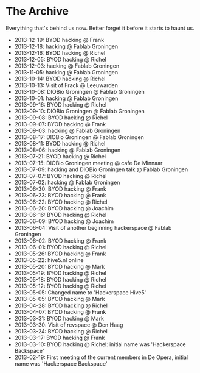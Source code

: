 The Archive
===========

Everything that's behind us now. Better forget it before it starts to haunt us.

 - 2013-12-19: BYOD hacking @ Frank
 - 2013-12-18: hacking @ Fablab Groningen
 - 2013-12-16: BYOD hacking @ Richel
 - 2013-12-05: BYOD hacking @ Richel
 - 2013-12-03: hacking @ Fablab Groningen
 - 2013-11-05: hacking @ Fablab Groningen
 - 2013-10-14: BYOD hacking @ Richel
 - 2013-10-13: Visit of Frack @ Leeuwarden
 - 2013-10-08: DIOBio Groningen @ Fablab Groningen
 - 2013-10-01: hacking @ Fablab Groningen
 - 2013-09-16: BYOD hacking @ Richel
 - 2013-09-10: DIOBio Groningen @ Fablab Groningen
 - 2013-09-08: BYOD hacking @ Richel
 - 2013-09-07: BYOD hacking @ Frank
 - 2013-09-03: hacking @ Fablab Groningen
 - 2013-08-17: DIOBio Groningen @ Fablab Groningen
 - 2013-08-11: BYOD hacking @ Richel
 - 2013-08-06: hacking @ Fablab Groningen
 - 2013-07-21: BYOD hacking @ Richel
 - 2013-07-15: DIOBio Groningen meeting @ cafe De Minnaar
 - 2013-07-09: hacking and DIOBio Groningen talk @ Fablab Groningen
 - 2013-07-07: BYOD hacking @ Richel
 - 2013-07-02: hacking @ Fablab Groningen
 - 2013-06-30: BYOD hacking @ Frank
 - 2013-06-23: BYOD hacking @ Frank
 - 2013-06-22: BYOD hacking @ Richel
 - 2013-06-20: BYOD hacking @ Joachim
 - 2013-06-16: BYOD hacking @ Richel
 - 2013-06-09: BYOD hacking @ Joachim
 - 2013-06-04: Visit of another beginning hackerspace @ Fablab Groningen
 - 2013-06-02: BYOD hacking @ Frank
 - 2013-06-01: BYOD hacking @ Richel
 - 2013-05-26: BYOD hacking @ Frank
 - 2013-05-22: hive5.nl online
 - 2013-05-20: BYOD hacking @ Mark
 - 2013-05-19: BYOD hacking @ Richel
 - 2013-05-18: BYOD hacking @ Richel
 - 2013-05-12: BYOD hacking @ Richel
 - 2013-05-05: Changed name to 'Hackerspace Hive5'
 - 2013-05-05: BYOD hacking @ Mark
 - 2013-04-28: BYOD hacking @ Richel
 - 2013-04-07: BYOD hacking @ Frank
 - 2013-03-31: BYOD hacking @ Mark
 - 2013-03-30: Visit of revspace @ Den Haag
 - 2013-03-24: BYOD hacking @ Richel
 - 2013-03-17: BYOD hacking @ Frank
 - 2013-03-10: BYOD hacking @ Richel: initial name was 'Hackerspace Backspace'
 - 2013-02-19: First meeting of the current members in De Opera, initial
   name was 'Hackerspace Backspace'
